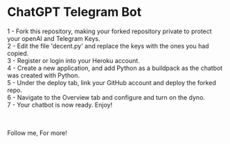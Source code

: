 # ChatGPT Telegram Bot

1 - Fork this repository, making your forked repository private to protect your openAI and Telegram Keys. <br>
2 - Edit the file 'decent.py' and replace the keys with the ones you had copied. <br>
3 - Register or login into your Heroku account. <br>
4 - Create a new application, and add Python as a buildpack as the chatbot was created with Python. <br>
5 - Under the deploy tab, link your GitHub account and deploy the forked repo. <br>
6 - Navigate to the Overview tab and configure and turn on the dyno. <br>
7 - Your chatbot is now ready. Enjoy! <br>

<br> <br>
Follow me, For more!
